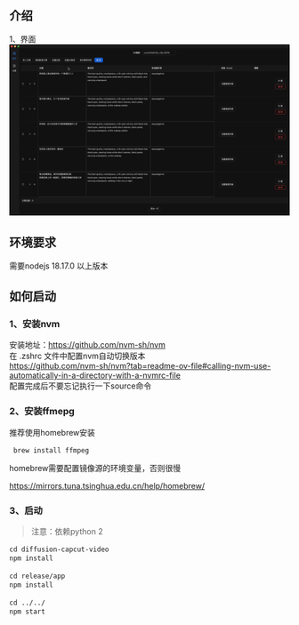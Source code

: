 ## 介绍

1、界面  
![img1](images/img1.gif)



## 环境要求
需要nodejs 18.17.0 以上版本

## 如何启动
### 1、安装nvm 
安装地址：https://github.com/nvm-sh/nvm  
在 .zshrc 文件中配置nvm自动切换版本  
https://github.com/nvm-sh/nvm?tab=readme-ov-file#calling-nvm-use-automatically-in-a-directory-with-a-nvmrc-file   
配置完成后不要忘记执行一下source命令  

### 2、安装ffmepg
推荐使用homebrew安装
``` 
 brew install ffmpeg
```
homebrew需要配置镜像源的环境变量，否则很慢

https://mirrors.tuna.tsinghua.edu.cn/help/homebrew/

### 3、启动  
> 注意：依赖python 2
```
cd diffusion-capcut-video
npm install 

cd release/app  
npm install  

cd ../../
npm start 
```
